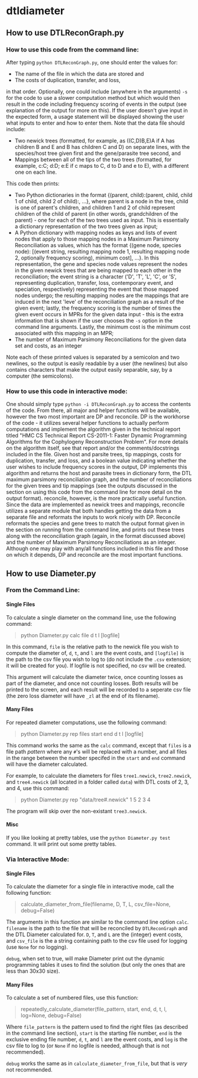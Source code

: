 # dtldiameter

## How to use DTLReconGraph.py

### How to use this code from the command line:

After typing `python DTLReconGraph.py`, one should enter the values for:

  * The name of the file in which the data are stored and
  * The costs of duplication, transfer, and loss, 
  
in that order. Optionally, one could include (anywhere in the arguments) `-s` for the code to use a slower computation method but which would then result in the code including frequency scoring of events in the output (see explanation of the output for more on this). If the user doesn't give input in the expected form, a usage statement will be displayed showing the user what inputs to enter and how to enter them. Note that the data file should include: 
  * Two newick trees (formatted, for example, as ((C,D)B,E)A if A has children B and E and B has children C and D) on separate lines, with the species/host tree given first and the gene/parasite tree second, and
  * Mappings between all of the tips of the two trees (formatted, for example, c:C; d:D; e:E if c maps to C, d to D and e to E), with a different one on each line.

This code then prints: 
  * Two Python dictionaries in the format {(parent, child):(parent, child, child 1 of child, child 2 of child):, ...}, where parent is a node in the tree, child is one of parent's children, and children 1 and 2 of child represent children of the child of parent (in other words, grandchildren of the parent) - one for each of the two trees used as input. This is essentially a dictionary representation of the two trees given as input;
  * A Python dictionary with mapping nodes as keys and lists of event nodes that apply to those mapping nodes in a Maximum Parsimony Reconciliation as values, which has the format {(gene node, species node): [(event string, resulting mapping node 1, resulting mapping node 2, optionally frequency scoring), minimum cost], ...}. In this representation, the gene and species node values represent the nodes in the given newick trees that are being mapped to each other in the reconciliation; the event string is a character ('D', 'T', 'L', 'C', or 'S', representing duplication, transfer, loss, contemporary event, and speciation, respectively) representing the event that those mapped nodes undergo; the resulting mapping nodes are the mappings that are induced in the next 'leve' of the reconciliation graph as a result of the given event; lastly, the frequency scoring is the number of times the given event occurs in MPRs for the given data input - this is the extra information that is shown if the user chooses the `-s` option in the command line arguments. Lastly, the minimum cost is the minimum cost associated with this mapping in an MPR;
  * The number of Maximum Parsimony Reconciliations for the given data set and costs, as an integer

Note each of these printed values is separated by a semicolon and two newlines, so the output is easily readable by a user (the newlines) but also contains characters that make the output easily separable, say, by a computer (the semicolons).

### How to use this code in interactive mode:

One should simply type `python -i DTLReconGraph.py` to access the contents of the code. From there, all major and helper functions will be available, however the two most important are DP and reconcile. DP is the workhorse of the code - it utilizes several helper functions to actually perform computations and implement the algorithm given in the technical report titled "HMC CS Technical Report CS-2011-1: Faster Dynamic Programming Algorithms for the Cophylogeny Reconstruction Problem". For more details on the algorithm itself, see that report and/or the comments/docstrings included in the file. Given host and parsite trees, tip mappings, costs for duplication, transfer, and loss, and a boolean value indicating whether the user wishes to include frequency scores in the output, DP implements this algorithm and returns the host and parasite trees in dictionary form, the DTL maximum parsimony reconciliation graph, and the number of reconciliations for the given trees and tip mappings (see the outputs discussed in the section on using this code from the command line for more detail on the output format). reconcile, however, is the more practically useful function. Since the data are implemented as newick trees and mappings, reconcile utilizes a separate module that both handles getting the data from a separate file and reformats the inputs to work nicely with DP. Reconcile reformats the species and gene trees to match the output format given in the section on running from the command line, and prints out these trees along with the reconciliation graph (again, in the format discussed above) and the number of Maximum Parsimony Reconciliations as an integer. Although one may play with any/all functions included in this file and those on which it depends, DP and reconcile are the most important functions.

## How to use Diameter.py

### From the Command Line:

#### Single Files

To calculate a single diameter on the command line, use the following command:
> python Diameter.py calc file d t l [logfile]

In this command, `file` is the relative path to the newick file you wish to compute the diameter of, `d`, `t`, and `l` are the event costs, and `[logfile]` is the path to the csv file you wish to log to (do not include the `.csv` extension; it will be created for you). If logfile is not specified, no csv will be created.

This argument will calculate the diameter twice, once counting losses as part of the diameter, and once not counting losses. Both results will be printed to the screen, and each result will be recorded to a seperate csv file (the zero loss diameter will have `_zl` at the end of its filename).

#### Many Files

For repeated diameter computations, use the following command:
> python Diameter.py rep files start end d t l [logfile]

This command works the same as the `calc` command, except that `files` is a file path *pattern* where any `#`'s will be replaced with a number, and all files in the range between the number specifed in the `start` and `end` command will have the diameter calculated.

For example, to calculate the diameters for files `tree1.newick`, `tree2.newick`, and `tree4.newick` (all located in a folder called `data`) with DTL costs of 2, 3, and 4, use this command:
>python Diameter.py rep "data/tree#.newick" 1 5 2 3 4

The program will skip over the non-existant `tree3.newick`.

#### Misc

If you like looking at pretty tables, use the ```python Diameter.py test``` command. It will print out some pretty tables.

### Via Interactive Mode:

#### Single Files

To calculate the diameter for a single file in interactive mode, call the following function:
>calculate_diameter_from_file(filename, D, T, L, csv_file=None, debug=False)

The arguments in this function are similar to the command line option `calc`. `filename` is the path to the file that will be reconciled by `DTLReconGraph` and the DTL Diameter calculated for. `D`, `T`, and `L` are the (integer) event costs, and `csv_file` is the a string containing path to the csv file used for logging (use `None` for no logging).

`debug`, when set to true, will make Diameter print out the dynamic programming tables it uses to find the solution (but only the ones that are less than 30x30 size).

#### Many Files

To calculate a set of numbered files, use this function:
> repeatedly_calculate_diameter(file_pattern, start, end, d, t, l, log=None, debug=False)

Where `file_pattern` is the pattern used to find the right files (as described in the command line section), `start` is the starting file number, `end` is the exclusive ending file number, `d`, `t`, and `l` are the event costs, and `log` is the csv file to log to (or `None` if no logfile is needed, although that is not recommended).

`debug` works the same as in `calculate_diameter_from_file`, but that is *very* not recommended.

